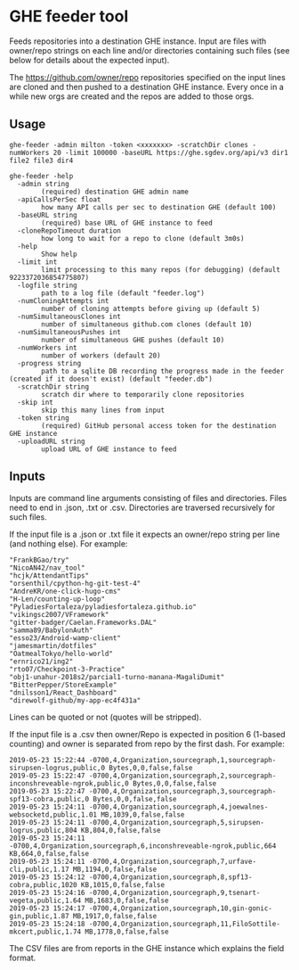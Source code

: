 # GHE feeder tool

Feeds repositories into a destination GHE instance. Input are files with owner/repo strings on each line and/or
directories containing such files (see below for details about the expected input).

The https://github.com/owner/repo repositories specified on the input lines are cloned and then pushed to a destination
GHE instance. Every once in a while new orgs are created and the repos are added to those orgs.

## Usage

```shell script
ghe-feeder -admin milton -token <xxxxxxx> -scratchDir clones -numWorkers 20 -limit 100000 -baseURL https://ghe.sgdev.org/api/v3 dir1 file2 file3 dir4
```

```
ghe-feeder -help
  -admin string
        (required) destination GHE admin name
  -apiCallsPerSec float
        how many API calls per sec to destination GHE (default 100)
  -baseURL string
        (required) base URL of GHE instance to feed
  -cloneRepoTimeout duration
        how long to wait for a repo to clone (default 3m0s)
  -help
        Show help
  -limit int
        limit processing to this many repos (for debugging) (default 9223372036854775807)
  -logfile string
        path to a log file (default "feeder.log")
  -numCloningAttempts int
        number of cloning attempts before giving up (default 5)
  -numSimultaneousClones int
        number of simultaneous github.com clones (default 10)
  -numSimultaneousPushes int
        number of simultaneous GHE pushes (default 10)
  -numWorkers int
        number of workers (default 20)
  -progress string
        path to a sqlite DB recording the progress made in the feeder (created if it doesn't exist) (default "feeder.db")
  -scratchDir string
        scratch dir where to temporarily clone repositories
  -skip int
        skip this many lines from input
  -token string
        (required) GitHub personal access token for the destination GHE instance
  -uploadURL string
        upload URL of GHE instance to feed

```

## Inputs

Inputs are command line arguments consisting of files and directories. Files need to end in .json, .txt or .csv.
Directories are traversed recursively for such files.

If the input file is a .json or .txt file it expects an owner/repo string per line (and nothing else). For example:

```
"FrankBGao/try"
"NicoAN42/nav_tool"
"hcjk/AttendantTips"
"orsenthil/cpython-hg-git-test-4"
"AndreKR/one-click-hugo-cms"
"H-Len/counting-up-loop"
"PyladiesFortaleza/pyladiesfortaleza.github.io"
"vikingsc2007/VFramework"
"gitter-badger/Caelan.Frameworks.DAL"
"samma89/BabylonAuth"
"esso23/Android-wamp-client"
"jamesmartin/dotfiles"
"OatmealTokyo/hello-world"
"ernrico21/ing2"
"rto07/Checkpoint-3-Practice"
"obj1-unahur-2018s2/parcial1-turno-manana-MagaliDumit"
"BitterPepper/StoreExample"
"dnilsson1/React_Dashboard"
"direwolf-github/my-app-ec4f431a"
```

Lines can be quoted or not (quotes will be stripped).

If the input file is a .csv then owner/Repo is expected in position 6 (1-based counting) and owner is separated from repo
by the first dash. For example:

```
2019-05-23 15:22:44 -0700,4,Organization,sourcegraph,1,sourcegraph-sirupsen-logrus,public,0 Bytes,0,0,false,false
2019-05-23 15:22:47 -0700,4,Organization,sourcegraph,2,sourcegraph-inconshreveable-ngrok,public,0 Bytes,0,0,false,false
2019-05-23 15:22:47 -0700,4,Organization,sourcegraph,3,sourcegraph-spf13-cobra,public,0 Bytes,0,0,false,false
2019-05-23 15:24:11 -0700,4,Organization,sourcegraph,4,joewalnes-websocketd,public,1.01 MB,1039,0,false,false
2019-05-23 15:24:11 -0700,4,Organization,sourcegraph,5,sirupsen-logrus,public,804 KB,804,0,false,false
2019-05-23 15:24:11 -0700,4,Organization,sourcegraph,6,inconshreveable-ngrok,public,664 KB,664,0,false,false
2019-05-23 15:24:11 -0700,4,Organization,sourcegraph,7,urfave-cli,public,1.17 MB,1194,0,false,false
2019-05-23 15:24:12 -0700,4,Organization,sourcegraph,8,spf13-cobra,public,1020 KB,1015,0,false,false
2019-05-23 15:24:16 -0700,4,Organization,sourcegraph,9,tsenart-vegeta,public,1.64 MB,1683,0,false,false
2019-05-23 15:24:17 -0700,4,Organization,sourcegraph,10,gin-gonic-gin,public,1.87 MB,1917,0,false,false
2019-05-23 15:24:18 -0700,4,Organization,sourcegraph,11,FiloSottile-mkcert,public,1.74 MB,1778,0,false,false
```

The CSV files are from reports in the GHE instance which explains the field format.
